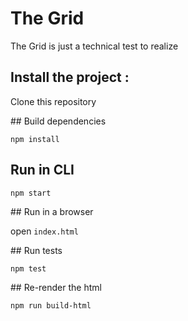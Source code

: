 # The Grid  

The Grid is just a technical test to realize

## Install the project :

  Clone this repository

## Build dependencies

  `npm install`

## Run in CLI

  `npm start`

## Run in a browser

  open `index.html`

## Run tests

  `npm test`

## Re-render the html

  `npm run build-html`
